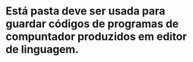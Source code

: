 # Está pasta deve ser usada para guardar códigos de programas de compuntador produzidos em editor de linguagem.
